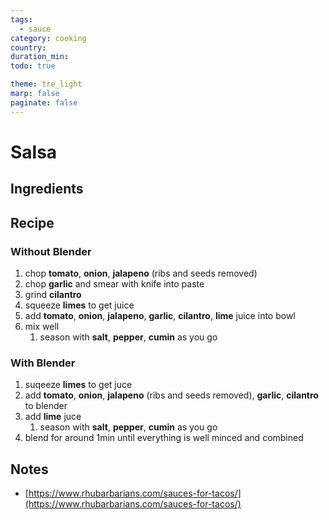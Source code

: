 ```yaml
---
tags:
  - sauce
category: cooking
country:
duration_min:
todo: true

theme: tre_light
marp: false
paginate: false
---
```


# Salsa

## Ingredients

## Recipe

### Without Blender
1. chop **tomato**, **onion**, **jalapeno** (ribs and seeds removed)
1. chop **garlic** and smear with knife into paste
1. grind **cilantro**
1. squeeze **limes** to get juice
1. add **tomato**, **onion**, **jalapeno**, **garlic**, **cilantro**, **lime** juice into bowl
1. mix well
    1. season with **salt**, **pepper**, **cumin** as you go

### With Blender
1. suqeeze **limes** to get juce
1. add **tomato**, **onion**, **jalapeno** (ribs and seeds removed), **garlic**, **cilantro** to blender
1. add **lime** juce
    1. season with **salt**, **pepper**, **cumin** as you go
1. blend for around 1min until everything is well minced and combined


## Notes
* [https://www.rhubarbarians.com/sauces-for-tacos/](https://www.rhubarbarians.com/sauces-for-tacos/)